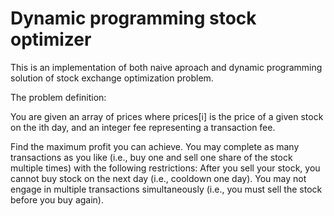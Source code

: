 # Dynamic programming stock optimizer

This is an implementation of both naive aproach and dynamic programming solution of stock exchange optimization problem.

The problem definition:

You are given an array of prices where prices[i] is the price of a given stock on the ith day, and an integer fee representing a transaction fee.

Find the maximum profit you can achieve. You may complete as many transactions as you like (i.e., buy one and sell one share of the stock multiple times) with the following restrictions: After you sell your stock, you cannot buy stock on the next day (i.e., cooldown one day). You may not engage in multiple transactions simultaneously (i.e., you must sell the stock before you buy again).
